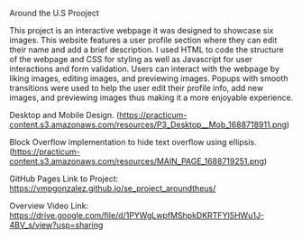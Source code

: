 Around the U.S Prooject

This project is an interactive webpage it was designed to showcase six images. This website features a user profile section where they can edit their name and add a brief description. I used HTML to code the structure of the webpage and CSS for styling as well as Javascript for user interactions and form validation. Users can interact with the webpage by liking images, editing images, and previewing images. Popups with smooth transitions were used to help the user edit their profile info, add new images, and previewing images thus making it a more enjoyable experience.

Desktop and Mobile Design.
(https://practicum-content.s3.amazonaws.com/resources/P3_Desktop__Mob_1688718911.png)

Block Overflow implementation to hide text overflow using ellipsis.
(https://practicum-content.s3.amazonaws.com/resources/MAIN_PAGE_1688719251.png)

GitHub Pages Link to Project:
https://vmpgonzalez.github.io/se_project_aroundtheus/

Overview Video Link:
https://drive.google.com/file/d/1PYWgLwpfMShpkDKRTFYI5HWu1J-4BV_s/view?usp=sharing
